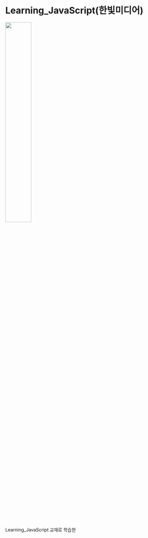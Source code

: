 # Learning_JavaScript(한빛미디어)

<img src="https://user-images.githubusercontent.com/58330668/70678070-53a22080-1cd4-11ea-85c5-e8c83f002be4.jpg" width="40%"></img>

Learning_JavaScript 교재로 학습한 
